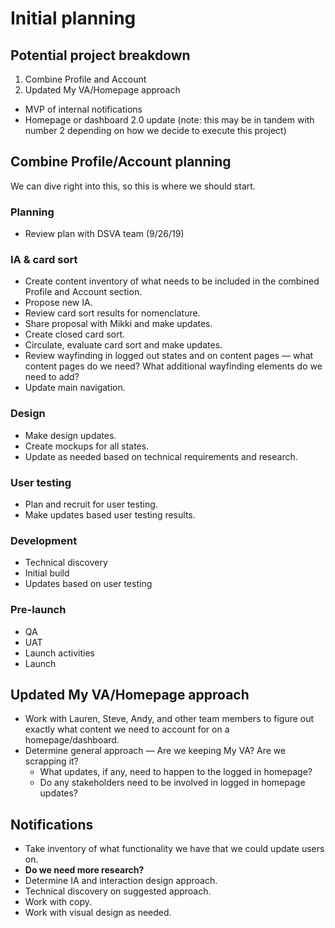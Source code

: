 # Initial planning

## Potential project breakdown

1. Combine Profile and Account
2. Updated My VA/Homepage approach
- MVP of internal notifications
- Homepage or dashboard 2.0 update (note: this may be in tandem with number 2 depending on how we decide to execute this project)

## Combine Profile/Account planning

We can dive right into this, so this is where we should start.

### Planning
- Review plan with DSVA team (9/26/19)

### IA & card sort
- Create content inventory of what needs to be included in the combined Profile and Account section.
- Propose new IA.
- Review card sort results for nomenclature.
- Share proposal with Mikki and make updates.
- Create closed card sort.
- Circulate, evaluate card sort and make updates.
- Review wayfinding in logged out states and on content pages — what content pages do we need? What additional wayfinding elements do we need to add?
- Update main navigation.

### Design
- Make design updates.
- Create mockups for all states.
- Update as needed based on technical requirements and research.

### User testing 
- Plan and recruit for user testing.
- Make updates based user testing results.

### Development

- Technical discovery
- Initial build
- Updates based on user testing

### Pre-launch

- QA
- UAT
- Launch activities
- Launch

## Updated My VA/Homepage approach

- Work with Lauren, Steve, Andy, and other team members to figure out exactly what content we need to account for on a homepage/dashboard.
- Determine general approach 
  — Are we keeping My VA? Are we scrapping it? 
  - What updates, if any, need to happen to the logged in homepage? 
  - Do any stakeholders need to be involved in logged in homepage updates? 

## Notifications

- Take inventory of what functionality we have that we could update users on.
- **Do we need more research?**
- Determine IA and interaction design approach.
- Technical discovery on suggested approach.
- Work with copy.
- Work with visual design as needed.

